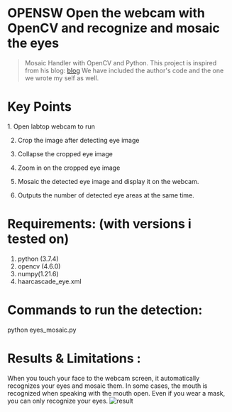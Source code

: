 # OPENSW Open the webcam with OpenCV and recognize and mosaic the eyes
> Mosaic Handler with OpenCV and Python. This project is inspired from his blog: [blog](https://jinho-study.tistory.com/231)
We have included the author's code and the one we wrote my self as well.

# Key Points 
<step>
1. Open labtop webcam to run 

2. Crop the image after detecting eye image

3. Collapse the cropped eye image

4. Zoom in on the cropped eye image

5. Mosaic the detected eye image and display it on the webcam.

  6. Outputs the number of detected eye areas at the same time.

# Requirements: (with versions i tested on)
1. python (3.7.4)
2. opencv (4.6.0)
3. numpy(1.21.6)
4. haarcascade_eye.xml

# Commands to run the detection:
python eyes_mosaic.py

# Results & Limitations :
When you touch your face to the webcam screen, 
it automatically recognizes your eyes and mosaic them.
In some cases, the mouth is recognized when speaking 
with the mouth open. Even if you wear a mask, 
you can only recognize your eyes.
![result](https://user-images.githubusercontent.com/113023190/206858506-8933faf7-13eb-4530-b0b5-1dbcdf52d987.png)


